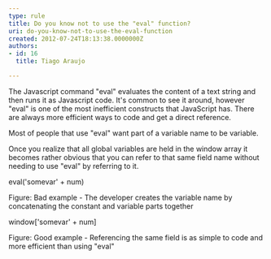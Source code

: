 ```yaml
---
type: rule
title: Do you know not to use the "eval" function?
uri: do-you-know-not-to-use-the-eval-function
created: 2012-07-24T18:13:38.0000000Z
authors:
- id: 16
  title: Tiago Araujo

---
```


 
The Javascript command "eval" evaluates the content of a text string and then runs it as Javascript code. It's common to see it around, however "eval" is one of the most inefficient constructs that JavaScript has. There are always more efficient ways to code and get a direct reference.
 
Most of people that use "eval" want part of a variable name to be variable.

Once you realize that all global variables are held in the window array it becomes rather obvious that you can refer to that same field name without needing to use "eval" by referring to it.


eval('somevar' + num)

Figure: Bad example - The developer creates the variable name by concatenating the constant and variable parts together

window['somevar' + num]

Figure: Good example - Referencing the same field is as simple to code and more efficient than using "eval"
